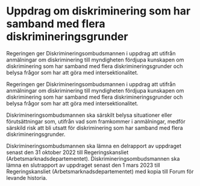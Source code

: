 # Uppdrag om diskriminering som har samband med flera diskrimineringsgrunder

Regeringen ger Diskrimineringsombudsmannen i uppdrag att utifrån anmälningar om diskriminering till myndigheten fördjupa kunskapen om diskriminering som har samband med flera diskrimineringsgrunder och belysa frågor som har att göra med intersektionalitet.

Regeringen ger Diskrimineringsombudsmannen i uppdrag att utifrån anmälningar om diskriminering till myndigheten fördjupa kunskapen om diskriminering som har samband med flera diskrimineringsgrunder och belysa frågor som har att göra med intersektionalitet.

Diskrimineringsombudsmannen ska särskilt belysa situationer eller
förutsättningar som, utifrån vad som framkommer i anmälningar, medför särskild risk att bli utsatt för diskriminering som har samband med flera diskrimineringsgrunder.

Diskrimineringsombudsmannen ska lämna en delrapport av uppdraget
senast den 31 oktober 2022 till Regeringskansliet (Arbetsmarknadsdepartementet). Diskrimineringsombudsmannen ska lämna en slutrapport av uppdraget senast den 1 mars 2023 till Regeringskansliet (Arbetsmarknadsdepartementet) med kopia till Forum för levande historia.
